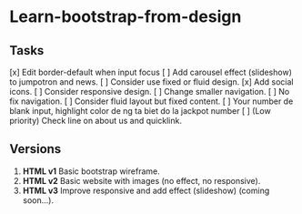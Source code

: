 # Learn-bootstrap-from-design

## Tasks

[x] Edit border-default when input focus
[ ] Add carousel effect (slideshow) to jumpotron and news.
[ ] Consider use fixed or fluid design.
[x] Add social icons.
[ ] Consider responsive design.
[ ] Change smaller navigation.
[ ] No fix navigation.
[ ] Consider fluid layout but fixed content.
[ ] Your number de blank input, highlight color de ng ta biet do la jackpot number
[ ] (Low priority) Check line on about us and quicklink.

## Versions

1. **HTML v1** Basic bootstrap wireframe.
2. **HTML v2** Basic website with images (no effect, no responsive).
3. **HTML v3** Improve responsive and add effect (slideshow) (coming soon...).
